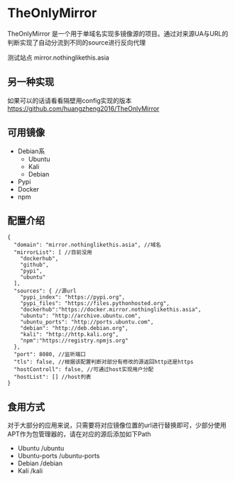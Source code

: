 # TheOnlyMirror

TheOnlyMirror 是一个用于单域名实现多镜像源的项目。通过对来源UA与URL的判断实现了自动分流到不同的source进行反向代理</br>

测试站点 mirror.nothinglikethis.asia

## 另一种实现
如果可以的话请看看隔壁用config实现的版本 https://github.com/huangzheng2016/TheOnlyMirror
## 可用镜像

- Debian系
  - Ubuntu
  - Kali
  - Debian
- Pypi
- Docker
- npm


## 配置介绍

```
{
  "domain": "mirror.nothinglikethis.asia", //域名
  "mirrorList": [ //目前没用
    "dockerhub",
    "github",
    "pypi",
    "ubuntu"
  ],
  "sources": { //源url
    "pypi_index": "https://pypi.org",
    "pypi_files": "https://files.pythonhosted.org",
    "dockerhub":"https://docker.mirror.nothinglikethis.asia",
    "ubuntu": "http://archive.ubuntu.com",
    "ubuntu_ports": "http://ports.ubuntu.com",
    "debian": "http://deb.debian.org",
    "kali": "http://http.kali.org",
    "npm":"https://registry.npmjs.org"
  },
  "port": 8080, //监听端口
  "tls": false, //根据该配置判断对部分有修改的源返回http还是https
  "hostControll": false, //可通过host实现用户分配
  "hostList": [] //host列表
}
```

## 食用方式

对于大部分的应用来说，只需要将对应镜像位置的url进行替换即可，少部分使用APT作为包管理器的，请在对应的源后添加如下Path

- Ubuntu /ubuntu
- Ubuntu-ports /ubuntu-ports
- Debian /debian
- Kali /kali
